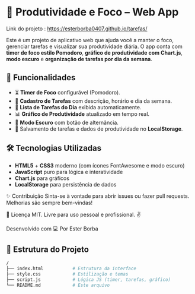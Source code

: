 # 🧠 Produtividade e Foco – Web App

Link do projeto :  https://esterborba0407.github.io/tarefas/ 

Este é um projeto de aplicativo web que ajuda você a manter o foco, gerenciar tarefas e visualizar sua produtividade diária. O app conta com **timer de foco estilo Pomodoro**, **gráfico de produtividade com Chart.js**, **modo escuro** e **organização de tarefas por dia da semana**.

## 🚀 Funcionalidades

- ⏳ **Timer de Foco** configurável (Pomodoro).
- 📝 **Cadastro de Tarefas** com descrição, horário e dia da semana.
- 📅 **Lista de Tarefas do Dia** exibida automaticamente.
- 📊 **Gráfico de Produtividade** atualizado em tempo real.
- 🌙 **Modo Escuro** com botão de alternância.
- 💾 Salvamento de tarefas e dados de produtividade no **LocalStorage**.
## 🛠️ Tecnologias Utilizadas

- **HTML5** + **CSS3** moderno (com ícones FontAwesome e modo escuro)
- **JavaScript** puro para lógica e interatividade
- **Chart.js** para gráficos
- **LocalStorage** para persistência de dados

✨ Contribuição
Sinta-se à vontade para abrir issues ou fazer pull requests. Melhorias são sempre bem-vindas!

📄 Licença
MIT. Livre para uso pessoal e profissional. ✌️

Desenvolvido com 💻 Por Ester Borba

## 📁 Estrutura do Projeto

```bash
/
├── index.html           # Estrutura da interface
├── style.css            # Estilização e temas
├── script.js            # Lógica JS (timer, tarefas, gráfico)
└── README.md            # Este arquivo

